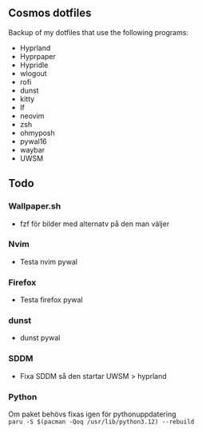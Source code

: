 ## Cosmos dotfiles
Backup of my dotfiles that use the following programs:
 - Hyprland
 - Hyprpaper
 - Hypridle
 - wlogout
 - rofi
 - dunst
 - kitty
 - lf
 - neovim
 - zsh
 - ohmyposh
 - pywal16
 - waybar
 - UWSM

## Todo
### Wallpaper.sh
 - fzf för bilder med alternatv på den man väljer

### Nvim
 - Testa nvim pywal

### Firefox
 - Testa firefox pywal

### dunst
 - dunst pywal

### SDDM
 - Fixa SDDM så den startar UWSM > hyprland

### Python
Om paket behövs fixas igen för pythonuppdatering \
`paru -S $(pacman -Qoq /usr/lib/python3.12) --rebuild`
